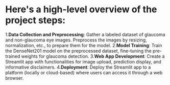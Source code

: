 # **Here's a high-level overview of the project steps:**

1.**Data Collection and Preprocessing**: Gather a labeled dataset of glaucoma and non-glaucoma eye images. Preprocess the images by resizing, normalization, etc., to prepare them for the model.
2.**Model Training**: Train the DenseNet201 model on the preprocessed dataset, fine-tuning the pre-trained weights for glaucoma detection.
3.**Web App Development**: Create a Streamlit app with functionalities for image upload, prediction display, and informative disclaimers.
4.**Deployment**: Deploy the Streamlit app to a platform (locally or cloud-based) where users can access it through a web browser.
